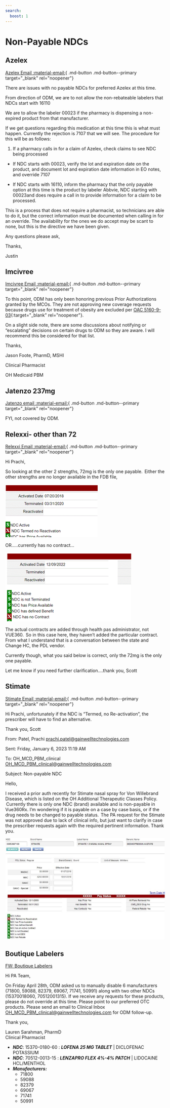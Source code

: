 ```yaml
---
search:
  boost: 1
---
```


# Non-Payable NDCs

## Azelex

[Azelex Email :material-email:](https://mygainwell-my.sharepoint.com/:u:/r/personal/christopher_nguyen_gainwelltechnologies_com/Documents/Evergreen/Emails/FW_%20Azelex.msg?csf=1&web=1&e=exBGCl){ .md-button .md-button--primary target="_blank" rel="noopener"}

There are issues with no payable NDCs for preferred Azelex at this time.

From direction of ODM, we are to not allow the non-rebateable labelers that NDCs start with 16110

We are to allow the labeler 00023 if the pharmacy is dispensing a non-expired product from that manufacturer.

If we get questions regarding this medication at this time this is what must happen.
Currently the rejection is 7107 that we will see. The procedure for this will be as follows:

1. If a pharmacy calls in for a claim of Azelex, check claims to see NDC being processed 

- If NDC starts with 00023, verify the lot and expiration date on the product, and document lot and expiration date information in EO notes, and override 7107 

- If NDC starts with 16110, inform the pharmacy that the only payable option at this time is the product by labeler Abbvie, NDC starting with 00023and does require a call in to provide information for a claim to be processed. 
 
This is a process that does not require a pharmacist, so technicians are able to do it, but the correct information must be documented when calling in for an override. The availability for the ones we do accept may be scant to none, but this is the directive we have been given.
 
Any questions please ask,

Thanks,

Justin

## Imcivree

[Imcivree Email :material-email:](https://mygainwell-my.sharepoint.com/:u:/r/personal/christopher_nguyen_gainwelltechnologies_com/Documents/Evergreen/Emails/FW_%20Imcivree%20clinical%20appeal%20review.msg?csf=1&web=1&e=CiQG5h){ .md-button .md-button--primary target="_blank" rel="noopener"}

To this point, ODM has only been honoring previous Prior Authorizations granted by the MCOs. They are not approving new coverage requests because drugs use for treatment of obesity are excluded per [OAC 5160-9-03](https://codes.ohio.gov/ohio-administrative-code/rule-5160-9-03){:target="_blank" rel="noopener"}.
 
On a slight side note, there are some discussions about notifying or “escalating” decisions on certain drugs to ODM so they are aware. I will recommend this be considered for that list.
 
Thanks,
 
Jason Foote, PharmD, MSHI

Clinical Pharmacist

OH Medicaid PBM

## Jatenzo 237mg

[Jatenzo email :material-email:](https://mygainwell-my.sharepoint.com/:u:/r/personal/christopher_nguyen_gainwelltechnologies_com/Documents/Evergreen/Emails/FW_%20Jatenzo%20237mg%20Capsules%20-%20non-payable%20status.msg?csf=1&web=1&e=Eiuiak){ .md-button .md-button--primary target="_blank" rel="noopener"}

FYI, not covered by ODM.

## Relexxi- other than 72

[Relexxi Email :material-email:](https://mygainwell-my.sharepoint.com/:u:/r/personal/christopher_nguyen_gainwelltechnologies_com/Documents/Evergreen/Emails/RE_%20Non-payable%20Relexxii%20.msg?csf=1&web=1&e=ts8a3U){ .md-button .md-button--primary target="_blank" rel="noopener"}

Hi Prachi,  

So looking at the other 2 strengths, 72mg is the only one payable.  Either the other strengths are no longer available in the FDB file,  

![Alt text](../../../img/Pharmacist_Reference_Guide_Attachments/relexxi2.gif)

OR.....currently has no contract...

![Alt text](../../../img/Pharmacist_Reference_Guide_Attachments/relexxi.gif)

The actual contracts are added through health pas administrator, not VUE360.  So in this case here, they haven’t added the particular contract.  From what I understand that is a conversation between the state and Change HC, the PDL vendor. 

Currently though, what you said below is correct, only the 72mg is the only one payable. 

Let me know if you need further clarification….thank you, Scott  

## Stimate

[Stimate Email :material-email:](https://mygainwell-my.sharepoint.com/:u:/r/personal/christopher_nguyen_gainwelltechnologies_com/Documents/Evergreen/Emails/FW_%20Non-payable%20NDC%20-%20Stimate.msg?csf=1&web=1&e=ONdk3F){ .md-button .md-button--primary target="_blank" rel="noopener"}

Hi Prachi, unfortunately if the NDC is “Termed, no Re-activation”, the prescriber will have to find an alternative. 

Thank you, Scott 

From: Patel, Prachi <prachi.patel@gainwelltechnologies.com>  

Sent: Friday, January 6, 2023 11:19 AM 

To: OH_MCD_PBM_clinical <OH_MCD_PBM_clinical@gainwelltechnologies.com> 

Subject: Non-payable NDC 

Hello, 

I received a prior auth recently for Stimate nasal spray for Von Willebrand Disease, which is listed on the OH Additional Therapeutic Classes Policy.  Currently there is only one NDC (brand) available and is non-payable in Vue360Rx. I’m wondering if it is payable on a case by case basis, or if the drug needs to be changed to payable status.  The PA request for the Stimate was not approved due to lack of clinical info, but just want to clarify in case the prescriber requests again with the required pertinent information. Thank you. 

![Alt text](../../../img/Pharmacist_Reference_Guide_Attachments/stimate.jpeg)

## Boutique Labelers

[FW: Boutique Labelers](https://mygainwell-my.sharepoint.com/:u:/r/personal/christopher_nguyen_gainwelltechnologies_com/Documents/Evergreen/Emails/FW_%20Boutique%20Labelers%20.msg?csf=1&web=1&e=60KP1u)

Hi PA Team, 

On Friday April 28th, ODM asked us to manually disable 6 manufacturers (71800, 59088, 82379, 69067, 71741, 50991) along with two other NDCs (15370018060, 70512001315). If we receive any requests for these products, please do not override at this time. Please point to our preferred OTC products. Please send an email to Clinical Inbox OH_MCD_PBM_clinical@gainwelltechnologies.com for ODM follow-up. 

Thank you, 

Lauren Sarahman, PharmD  
Clinical Pharmacist

- ***NDC***: 15370-0180-60 : ***LOFENA 25 MG TABLET*** | DICLOFENAC POTASSIUM
- ***NDC***: 70512-0013-15 : ***LENZAPRO FLEX 4%-4% PATCH*** | LIDOCAINE HCL/MENTHOL 
- ***Manufacturers:***
    - 71800 
    - 59088
    - 82379
    - 69067
    - 71741
    - 50991

